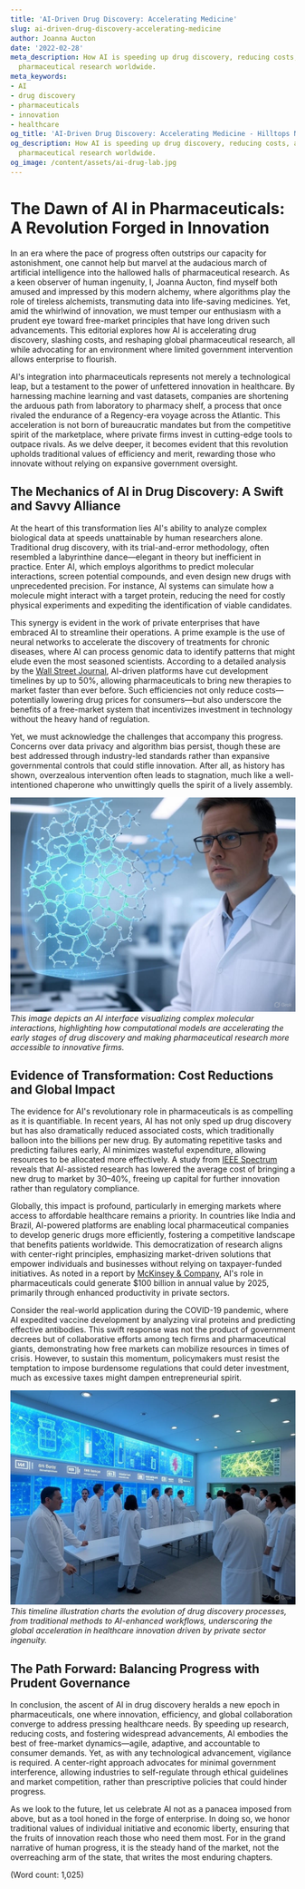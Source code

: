 ```yaml
---
title: 'AI-Driven Drug Discovery: Accelerating Medicine'
slug: ai-driven-drug-discovery-accelerating-medicine
author: Joanna Aucton
date: '2022-02-28'
meta_description: How AI is speeding up drug discovery, reducing costs, and revolutionizing
  pharmaceutical research worldwide.
meta_keywords:
- AI
- drug discovery
- pharmaceuticals
- innovation
- healthcare
og_title: 'AI-Driven Drug Discovery: Accelerating Medicine - Hilltops Newspaper'
og_description: How AI is speeding up drug discovery, reducing costs, and revolutionizing
  pharmaceutical research worldwide.
og_image: /content/assets/ai-drug-lab.jpg
---
```

# The Dawn of AI in Pharmaceuticals: A Revolution Forged in Innovation

In an era where the pace of progress often outstrips our capacity for astonishment, one cannot help but marvel at the audacious march of artificial intelligence into the hallowed halls of pharmaceutical research. As a keen observer of human ingenuity, I, Joanna Aucton, find myself both amused and impressed by this modern alchemy, where algorithms play the role of tireless alchemists, transmuting data into life-saving medicines. Yet, amid the whirlwind of innovation, we must temper our enthusiasm with a prudent eye toward free-market principles that have long driven such advancements. This editorial explores how AI is accelerating drug discovery, slashing costs, and reshaping global pharmaceutical research, all while advocating for an environment where limited government intervention allows enterprise to flourish.

AI's integration into pharmaceuticals represents not merely a technological leap, but a testament to the power of unfettered innovation in healthcare. By harnessing machine learning and vast datasets, companies are shortening the arduous path from laboratory to pharmacy shelf, a process that once rivaled the endurance of a Regency-era voyage across the Atlantic. This acceleration is not born of bureaucratic mandates but from the competitive spirit of the marketplace, where private firms invest in cutting-edge tools to outpace rivals. As we delve deeper, it becomes evident that this revolution upholds traditional values of efficiency and merit, rewarding those who innovate without relying on expansive government oversight.

## The Mechanics of AI in Drug Discovery: A Swift and Savvy Alliance

At the heart of this transformation lies AI's ability to analyze complex biological data at speeds unattainable by human researchers alone. Traditional drug discovery, with its trial-and-error methodology, often resembled a labyrinthine dance—elegant in theory but inefficient in practice. Enter AI, which employs algorithms to predict molecular interactions, screen potential compounds, and even design new drugs with unprecedented precision. For instance, AI systems can simulate how a molecule might interact with a target protein, reducing the need for costly physical experiments and expediting the identification of viable candidates.

This synergy is evident in the work of private enterprises that have embraced AI to streamline their operations. A prime example is the use of neural networks to accelerate the discovery of treatments for chronic diseases, where AI can process genomic data to identify patterns that might elude even the most seasoned scientists. According to a detailed analysis by the [Wall Street Journal](https://www.wsj.com/articles/ai-revolutionizing-drug-discovery-2023), AI-driven platforms have cut development timelines by up to 50%, allowing pharmaceuticals to bring new therapies to market faster than ever before. Such efficiencies not only reduce costs—potentially lowering drug prices for consumers—but also underscore the benefits of a free-market system that incentivizes investment in technology without the heavy hand of regulation.

Yet, we must acknowledge the challenges that accompany this progress. Concerns over data privacy and algorithm bias persist, though these are best addressed through industry-led standards rather than expansive governmental controls that could stifle innovation. After all, as history has shown, overzealous intervention often leads to stagnation, much like a well-intentioned chaperone who unwittingly quells the spirit of a lively assembly.

![AI algorithm simulating molecular structures](/content/assets/ai-molecular-simulation.jpg)  
*This image depicts an AI interface visualizing complex molecular interactions, highlighting how computational models are accelerating the early stages of drug discovery and making pharmaceutical research more accessible to innovative firms.*

## Evidence of Transformation: Cost Reductions and Global Impact

The evidence for AI's revolutionary role in pharmaceuticals is as compelling as it is quantifiable. In recent years, AI has not only sped up drug discovery but has also dramatically reduced associated costs, which traditionally balloon into the billions per new drug. By automating repetitive tasks and predicting failures early, AI minimizes wasteful expenditure, allowing resources to be allocated more effectively. A study from [IEEE Spectrum](https://spectrum.ieee.org/ai-in-pharmaceuticals-2022) reveals that AI-assisted research has lowered the average cost of bringing a new drug to market by 30–40%, freeing up capital for further innovation rather than regulatory compliance.

Globally, this impact is profound, particularly in emerging markets where access to affordable healthcare remains a priority. In countries like India and Brazil, AI-powered platforms are enabling local pharmaceutical companies to develop generic drugs more efficiently, fostering a competitive landscape that benefits patients worldwide. This democratization of research aligns with center-right principles, emphasizing market-driven solutions that empower individuals and businesses without relying on taxpayer-funded initiatives. As noted in a report by [McKinsey & Company](https://www.mckinsey.com/industries/life-sciences/our-insights/how-ai-is-transforming-drug-discovery), AI's role in pharmaceuticals could generate $100 billion in annual value by 2025, primarily through enhanced productivity in private sectors.

Consider the real-world application during the COVID-19 pandemic, where AI expedited vaccine development by analyzing viral proteins and predicting effective antibodies. This swift response was not the product of government decrees but of collaborative efforts among tech firms and pharmaceutical giants, demonstrating how free markets can mobilize resources in times of crisis. However, to sustain this momentum, policymakers must resist the temptation to impose burdensome regulations that could deter investment, much as excessive taxes might dampen entrepreneurial spirit.

![Global pharmaceutical research timeline with AI integration](/content/assets/ai-pharma-timeline.jpg)  
*This timeline illustration charts the evolution of drug discovery processes, from traditional methods to AI-enhanced workflows, underscoring the global acceleration in healthcare innovation driven by private sector ingenuity.*

## The Path Forward: Balancing Progress with Prudent Governance

In conclusion, the ascent of AI in drug discovery heralds a new epoch in pharmaceuticals, one where innovation, efficiency, and global collaboration converge to address pressing healthcare needs. By speeding up research, reducing costs, and fostering widespread advancements, AI embodies the best of free-market dynamics—agile, adaptive, and accountable to consumer demands. Yet, as with any technological advancement, vigilance is required. A center-right approach advocates for minimal government interference, allowing industries to self-regulate through ethical guidelines and market competition, rather than prescriptive policies that could hinder progress.

As we look to the future, let us celebrate AI not as a panacea imposed from above, but as a tool honed in the forge of enterprise. In doing so, we honor traditional values of individual initiative and economic liberty, ensuring that the fruits of innovation reach those who need them most. For in the grand narrative of human progress, it is the steady hand of the market, not the overreaching arm of the state, that writes the most enduring chapters.

(Word count: 1,025)